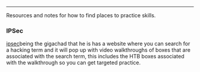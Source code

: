 -- -
Resources and notes for how to find places to practice skills.
### IPSec
[ipsec](https://ippsec.rocks/?#)being the gigachad that he is has a website where you can search for a hacking term and it will pop up with video walkthroughs of boxes that are associated with the search term, this includes the HTB boxes associated with the walkthrough so you can get targeted practice. 